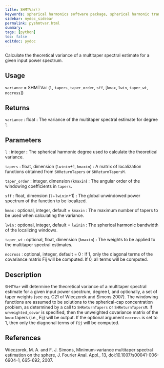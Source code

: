 ```yaml
---
title: SHMTVar()
keywords: spherical harmonics software package, spherical harmonic transform, legendre functions, multitaper spectral analysis, fortran, Python, gravity, magnetic field
sidebar: mydoc_sidebar
permalink: pyshmtvar.html
summary:
tags: [python]
toc: false
editdoc: pydoc
---
```


Calculate the theoretical variance of a multitaper spectral estimate for a given input power spectrum.

## Usage

`variance` = SHMTVar (`l`, `tapers`, `taper_order`, `sff`, [`kmax`, `lwin`, `taper_wt`, `nocross`])

## Returns

`variance` : float
:   The variance of the multitaper spectral estimate for degree `l`.

## Parameters

`l` : integer
:   The spherical harmonic degree used to calculate the theoretical variance.

`tapers` : float, dimension (`lwinin`+1, `kmaxin`)
:   A matrix of localization functions obtained from `SHReturnTapers` or `SHReturnTapersM`.

`taper_order` : integer, dimension (`kmaxin`)
:   The angular order of the windowing coefficients in `tapers`.

`sff` : float, dimension (`l`+`lwinin`+1)
:   The global unwindowed power spectrum of the function to be localized.

`kmax` : optional, integer, default = `kmaxin`
:   The maximum number of tapers to be used when calculating the variance.

`lwin` : optional, integer, default = `lwinin`
:   The spherical harmonic bandwidth of the localizing windows.

`taper_wt` : optional, float, dimension (`kmaxin`)
:   The weights to be applied to the multitaper spectral estimates.

`nocross` : optional, integer, default = 0
:   If 1, only the diagonal terms of the covariance matrix Fij will be computed. If 0, all terms will be computed.

## Description

`SHMTVar` will determine the theoretical variance of a multitaper spectral estimate for a given input power spectrum, degree l, and optionally, a set of taper weights (see eq. C21 of Wieczorek and Simons 2007). The windowing functions are assumed to be solutions to the spherical-cap concentration problem, as determined by a call to `SHReturnTapers` or `SHReturnTapersM`. If `unweighted_covar` is specified, then the unweighted covariance matrix of the `kmax` tapers (i.e., Fij) will be output. If the optional argument `nocross` is set to 1, then only the diagnonal terms of `Fij` will be computed.

## References

Wieczorek, M. A. and F. J. Simons, Minimum-variance multitaper spectral estimation on the sphere, J. Fourier Anal. Appl., 13, doi:10.1007/s00041-006-6904-1, 665-692, 2007.
